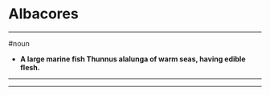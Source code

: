 # Albacores
---
#noun
- **A large marine fish Thunnus alalunga of warm seas, having edible flesh.**
---
---
